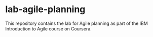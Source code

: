 # lab-agile-planning
This repository contains the lab for Agile planning as part of the IBM Introduction to Agile course on Coursera.
